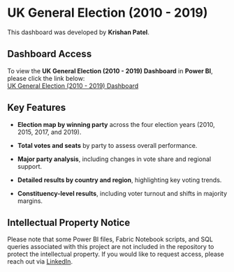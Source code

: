 # UK General Election (2010 - 2019)
This dashboard was developed by **Krishan Patel**.

## Dashboard Access
To view the **UK General Election (2010 - 2019) Dashboard** in **Power BI**, please click the link below:  
[UK General Election (2010 - 2019) Dashboard](https://app.powerbi.com/view?r=eyJrIjoiMjI0ZGMyZjgtNjU4NC00ZjI5LWE2ZjUtMmNlNDllNGI4OTA5IiwidCI6IjA0NjZlNDc4LWQ5MjMtNDliOS1hZGYzLWRiYzI0MTVkOGEwZiJ9)

## Key Features

- **Election map by winning party** across the four election years (2010, 2015, 2017, and 2019).
  
- **Total votes and seats** by party to assess overall performance.
  
- **Major party analysis**, including changes in vote share and regional support.
  
- **Detailed results by country and region**, highlighting key voting trends.
  
- **Constituency-level results**, including voter turnout and shifts in majority margins.


## Intellectual Property Notice
Please note that some Power BI files, Fabric Notebook scripts, and SQL queries associated with this project are not included in the repository to protect the intellectual property. If you would like to request access, please reach out via [LinkedIn](https://www.linkedin.com/in/krishanpatelpbi/).
